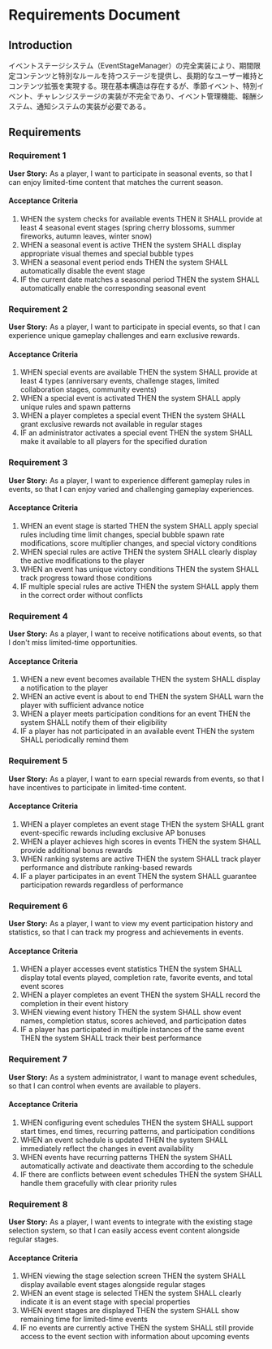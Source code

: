 # Requirements Document

## Introduction

イベントステージシステム（EventStageManager）の完全実装により、期間限定コンテンツと特別なルールを持つステージを提供し、長期的なユーザー維持とコンテンツ拡張を実現する。現在基本構造は存在するが、季節イベント、特別イベント、チャレンジステージの実装が不完全であり、イベント管理機能、報酬システム、通知システムの実装が必要である。

## Requirements

### Requirement 1

**User Story:** As a player, I want to participate in seasonal events, so that I can enjoy limited-time content that matches the current season.

#### Acceptance Criteria

1. WHEN the system checks for available events THEN it SHALL provide at least 4 seasonal event stages (spring cherry blossoms, summer fireworks, autumn leaves, winter snow)
2. WHEN a seasonal event is active THEN the system SHALL display appropriate visual themes and special bubble types
3. WHEN a seasonal event period ends THEN the system SHALL automatically disable the event stage
4. IF the current date matches a seasonal period THEN the system SHALL automatically enable the corresponding seasonal event

### Requirement 2

**User Story:** As a player, I want to participate in special events, so that I can experience unique gameplay challenges and earn exclusive rewards.

#### Acceptance Criteria

1. WHEN special events are available THEN the system SHALL provide at least 4 types (anniversary events, challenge stages, limited collaboration stages, community events)
2. WHEN a special event is activated THEN the system SHALL apply unique rules and spawn patterns
3. WHEN a player completes a special event THEN the system SHALL grant exclusive rewards not available in regular stages
4. IF an administrator activates a special event THEN the system SHALL make it available to all players for the specified duration

### Requirement 3

**User Story:** As a player, I want to experience different gameplay rules in events, so that I can enjoy varied and challenging gameplay experiences.

#### Acceptance Criteria

1. WHEN an event stage is started THEN the system SHALL apply special rules including time limit changes, special bubble spawn rate modifications, score multiplier changes, and special victory conditions
2. WHEN special rules are active THEN the system SHALL clearly display the active modifications to the player
3. WHEN an event has unique victory conditions THEN the system SHALL track progress toward those conditions
4. IF multiple special rules are active THEN the system SHALL apply them in the correct order without conflicts

### Requirement 4

**User Story:** As a player, I want to receive notifications about events, so that I don't miss limited-time opportunities.

#### Acceptance Criteria

1. WHEN a new event becomes available THEN the system SHALL display a notification to the player
2. WHEN an active event is about to end THEN the system SHALL warn the player with sufficient advance notice
3. WHEN a player meets participation conditions for an event THEN the system SHALL notify them of their eligibility
4. IF a player has not participated in an available event THEN the system SHALL periodically remind them

### Requirement 5

**User Story:** As a player, I want to earn special rewards from events, so that I have incentives to participate in limited-time content.

#### Acceptance Criteria

1. WHEN a player completes an event stage THEN the system SHALL grant event-specific rewards including exclusive AP bonuses
2. WHEN a player achieves high scores in events THEN the system SHALL provide additional bonus rewards
3. WHEN ranking systems are active THEN the system SHALL track player performance and distribute ranking-based rewards
4. IF a player participates in an event THEN the system SHALL guarantee participation rewards regardless of performance

### Requirement 6

**User Story:** As a player, I want to view my event participation history and statistics, so that I can track my progress and achievements in events.

#### Acceptance Criteria

1. WHEN a player accesses event statistics THEN the system SHALL display total events played, completion rate, favorite events, and total event scores
2. WHEN a player completes an event THEN the system SHALL record the completion in their event history
3. WHEN viewing event history THEN the system SHALL show event names, completion status, scores achieved, and participation dates
4. IF a player has participated in multiple instances of the same event THEN the system SHALL track their best performance

### Requirement 7

**User Story:** As a system administrator, I want to manage event schedules, so that I can control when events are available to players.

#### Acceptance Criteria

1. WHEN configuring event schedules THEN the system SHALL support start times, end times, recurring patterns, and participation conditions
2. WHEN an event schedule is updated THEN the system SHALL immediately reflect the changes in event availability
3. WHEN events have recurring patterns THEN the system SHALL automatically activate and deactivate them according to the schedule
4. IF there are conflicts between event schedules THEN the system SHALL handle them gracefully with clear priority rules

### Requirement 8

**User Story:** As a player, I want events to integrate with the existing stage selection system, so that I can easily access event content alongside regular stages.

#### Acceptance Criteria

1. WHEN viewing the stage selection screen THEN the system SHALL display available event stages alongside regular stages
2. WHEN an event stage is selected THEN the system SHALL clearly indicate it is an event stage with special properties
3. WHEN event stages are displayed THEN the system SHALL show remaining time for limited-time events
4. IF no events are currently active THEN the system SHALL still provide access to the event section with information about upcoming events